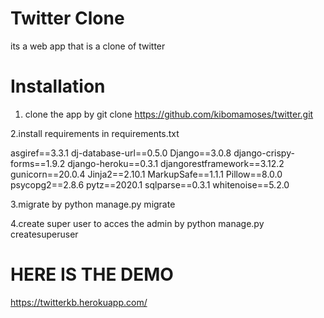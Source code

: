 # Twitter Clone

its a web app that is a clone of twitter
# Installation 
1. clone the app by git clone https://github.com/kibomamoses/twitter.git

2.install requirements in requirements.txt

asgiref==3.3.1
dj-database-url==0.5.0
Django==3.0.8
django-crispy-forms==1.9.2
django-heroku==0.3.1
djangorestframework==3.12.2
gunicorn==20.0.4
Jinja2==2.10.1
MarkupSafe==1.1.1
Pillow==8.0.0
psycopg2==2.8.6
pytz==2020.1
sqlparse==0.3.1
whitenoise==5.2.0


3.migrate  by python manage.py migrate

4.create super user to acces the admin by python manage.py createsuperuser


# HERE IS THE DEMO
https://twitterkb.herokuapp.com/



